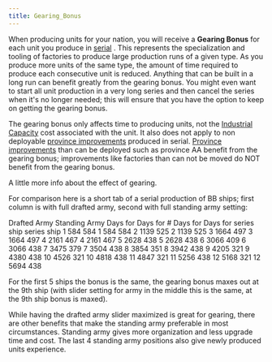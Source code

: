 ```yaml
---
title: Gearing_Bonus
---
```

 When producing units for your nation, you will receive a **Gearing Bonus** for each unit you produce in [serial](/wiki/index.php?title=Serial_Production&action=edit&redlink=1 "Serial Production (page does not exist)") . This represents the specialization and tooling of factories to produce large production runs of a given type. As you produce more units of the same type, the amount of time required to produce each consecutive unit is reduced. Anything that can be built in a long run can benefit greatly from the gearing bonus. You might even want to start all unit production in a very long series and then cancel the series when it's no longer needed; this will ensure that you have the option to keep on getting the gearing bonus.

The gearing bonus only affects time to producing units, not the [Industrial Capacity](/wiki/Industrial_Capacity "Industrial Capacity") cost associated with the unit. It also does not apply to non deployable [province improvements](/wiki/Province_improvements "Province improvements") produced in serial. [Province improvements](/wiki/Province_improvements "Province improvements") than can be deployed such as province AA benefit from the gearing bonus; improvements like factories than can not be moved do NOT benefit from the gearing bonus.

  
A little more info about the effect of gearing.

For comparison here is a short tab of a serial production of BB ships; first column is with full drafted army, second with full standing army setting:

  

 Drafted Army Standing Army Days for Days for # Days for Days for series ship series ship 1 584 584 1 584 584 2 1139 525 2 1139 525 3 1664 497 3 1664 497 4 2161 467 4 2161 467 5 2628 438 5 2628 438 6 3066 409 6 3066 438 7 3475 379 7 3504 438 8 3854 351 8 3942 438 9 4205 321 9 4380 438 10 4526 321 10 4818 438 11 4847 321 11 5256 438 12 5168 321 12 5694 438 

For the first 5 ships the bonus is the same, the gearing bonus maxes out at the 9th ship (with slider setting for army in the middle this is the same, at the 9th ship bonus is maxed).

While having the drafted army slider maximized is great for gearing, there are other benefits that make the standing army preferable in most circumstances. Standing army gives more organization and less upgrade time and cost. The last 4 standing army positions also give newly produced units experience.